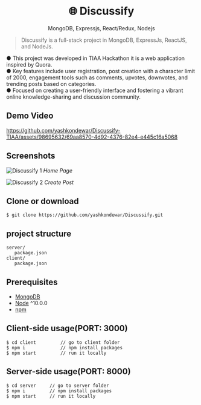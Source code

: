 <h1 align="center">
🌐 Discussify
</h1>
<p align="center">
MongoDB, Expressjs, React/Redux, Nodejs
</p>


> Discussify is a full-stack project in MongoDB, ExpressJs, ReactJS, and NodeJs.

● This project was developed in TIAA Hackathon it is a web application inspired by Quora.<br>
● Key features include user registration, post creation with a character limit of 2000,
engagement tools such as comments, upvotes, downvotes, and trending posts based on
categories.<br>
● Focused on creating a user-friendly interface and fostering a vibrant online knowledge-sharing
and discussion community.<be>

## Demo Video

https://github.com/yashkondewar/Discussify-TIAA/assets/98695632/69aa8570-4d92-4376-82e4-e445c16a5068

## Screenshots
![Discussify 1](https://github.com/yashkondewar/Discussify/assets/98695632/9f986f0b-0deb-4b50-8480-483913c4af1a)
*Home Page*

![Discussify 2](https://github.com/yashkondewar/Discussify/assets/98695632/854ede89-b409-4c1b-b028-fb84321ecbed)
*Create Post*

## Clone or download
```terminal
$ git clone https://github.com/yashkondewar/Discussify.git
```

## project structure
```terminal
server/
   package.json
client/
   package.json
```

## Prerequisites
- [MongoDB](https://gist.github.com/nrollr/9f523ae17ecdbb50311980503409aeb3)
- [Node](https://nodejs.org/en/download/) ^10.0.0
- [npm](https://nodejs.org/en/download/package-manager/)

## Client-side usage(PORT: 3000)
```terminal
$ cd client         // go to client folder
$ npm i             // npm install packages
$ npm start         // run it locally
```

## Server-side usage(PORT: 8000)

```terminal
$ cd server     // go to server folder
$ npm i         // npm install packages
$ npm start     // run it locally
```

